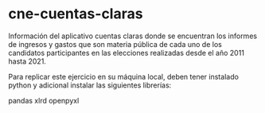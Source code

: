 # cne-cuentas-claras
Información  del aplicativo cuentas claras donde se encuentran los informes de ingresos y gastos que son materia pública de cada uno de los candidatos participantes en las elecciones realizadas desde el año 2011 hasta 2021.

Para replicar este ejercicio en su máquina local, deben tener instalado python y adicional instalar las siguientes librerías:

pandas
xlrd
openpyxl
